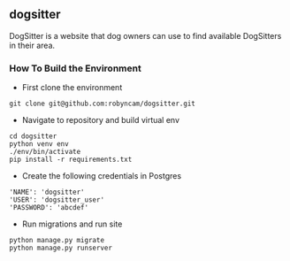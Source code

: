 ## dogsitter

DogSitter is a website that dog owners can use to find available DogSitters in their area. 
### How To Build the Environment
* First clone the environment
```
git clone git@github.com:robyncam/dogsitter.git
```
* Navigate to repository and build virtual env
```
cd dogsitter
python venv env
./env/bin/activate
pip install -r requirements.txt
```
* Create the following credentials in Postgres
```
'NAME': 'dogsitter'
'USER': 'dogsitter_user'
'PASSWORD': 'abcdef'
```
* Run migrations and run site
```
python manage.py migrate
python manage.py runserver
```
